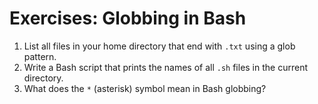 # Exercises: Globbing in Bash

1. List all files in your home directory that end with `.txt` using a glob pattern.
2. Write a Bash script that prints the names of all `.sh` files in the current directory.
3. What does the `*` (asterisk) symbol mean in Bash globbing?

